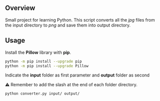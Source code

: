 ## Overview

Small project for learning Python. This script converts all the _jpg_ files from the input directory to _png_ and save them into output directory.

## Usage

Install the **Pillow** library with **pip**.

```bash
python -m pip install --upgrade pip
python -m pip install --upgrade Pillow
```

Indicate the **input** folder as first parameter and **output** folder as second

⚠️ Remember to add the slash at the end of each folder directory.

```bash
python converter.py input/ output/
```

